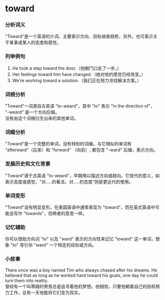 # toward

### 分析词义

  

"Toward"是一个英语的介词，主要表示方向、目标或者趋势，另外，也可表示关于某事或某人的态度和感觉。

  

### 列举例句

  

1.  He took a step toward the door.（他朝门口走了一步。）
2.  Her feelings toward him have changed.（她对他的感觉已经改变。）
3.  We're working toward a solution.（我们正在努力寻找解决方案。）

  

### 词根分析

  

"Toward"一词源自古英语 "to-weard"，其中 "to" 表示 "in the direction of"， "-weard" 是一个方向后缀。  
没有由这个词根衍生出来的其他单词。

  

### 词缀分析

  

"Toward"是一个完整的单词，没有特别的词缀。与它相似的单词有 "afterward"（后来）和 "forward" （向前）; 都包含 "-ward" 后缀，表示方向。

  

### 发展历史和文化背景

  

"Toward"源于古英语 "to-weard"，早期用以描述方向或趋向。它现代的意义，如表示态度或感觉，“对…..的看法，对…..的态度”则是更近代的使用。

  

### 单词变形

  

"Toward"没有明显变形。在美国英语中通常表现为 "toward"，而在英式英语中可能会写作 "towards"，但两者的意思一样。

  

### 记忆辅助

  

你可以借助方向词 "to" 以及 "ward" 表示的方向性来记忆 "toward" 这一单词，想象 "to" 导引你 "ward" 一个特定的目标或方向。

  

### 小故事

  

There once was a boy named Tim who always chased after his dreams. He believed that as long as he worked hard toward his goals, one day he could turn them into reality.  
曾经有一个叫蒂姆的男孩总是追寻着他的梦想。他相信，只要他朝着自己的目标努力工作，总有一天他能将它们变为现实。
